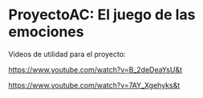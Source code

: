 # ProyectoAC: El juego de las emociones

Videos de utilidad para el proyecto:

https://www.youtube.com/watch?v=B_2deDeaYsU&t

https://www.youtube.com/watch?v=7AY_Xgehyks&t
